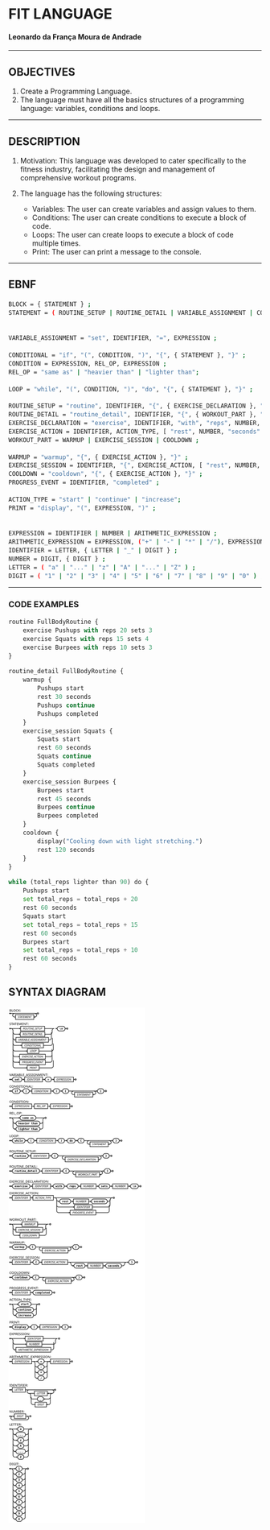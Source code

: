# FIT LANGUAGE
#### Leonardo da França Moura de Andrade

---

## OBJECTIVES
1. Create a Programming Language.
2. The language must have all the basics structures of a programming language: variables, conditions and loops.

---
## DESCRIPTION
1. Motivation: This language was developed to cater specifically to the fitness industry, facilitating the design and management of comprehensive workout programs.
   
2. The language has the following structures:
    - Variables: The user can create variables and assign values to them.
    - Conditions: The user can create conditions to execute a block of code.
    - Loops: The user can create loops to execute a block of code multiple times.
    - Print: The user can print a message to the console.
---

## EBNF
```bash
BLOCK = { STATEMENT } ;
STATEMENT = ( ROUTINE_SETUP | ROUTINE_DETAIL | VARIABLE_ASSIGNMENT | CONDITIONAL | LOOP | EXERCISE_ACTION | PROGRESS_EVENT | PRINT ), "\n" ;


VARIABLE_ASSIGNMENT = "set", IDENTIFIER, "=", EXPRESSION ;

CONDITIONAL = "if", "(", CONDITION, ")", "{", { STATEMENT }, "}" ;
CONDITION = EXPRESSION, REL_OP, EXPRESSION ;
REL_OP = "same as" | "heavier than" | "lighter than";

LOOP = "while", "(", CONDITION, ")", "do", "{", { STATEMENT }, "}" ;

ROUTINE_SETUP = "routine", IDENTIFIER, "{", { EXERCISE_DECLARATION }, "}" ;
ROUTINE_DETAIL = "routine_detail", IDENTIFIER, "{", { WORKOUT_PART }, "}" ;
EXERCISE_DECLARATION = "exercise", IDENTIFIER, "with", "reps", NUMBER, "sets", NUMBER, "\n" ;
EXERCISE_ACTION = IDENTIFIER, ACTION_TYPE, [ "rest", NUMBER, "seconds" | IDENTIFIER | PROGRESS_EVENT ] ;
WORKOUT_PART = WARMUP | EXERCISE_SESSION | COOLDOWN ;

WARMUP = "warmup", "{", { EXERCISE_ACTION }, "}" ;
EXERCISE_SESSION = IDENTIFIER, "{", EXERCISE_ACTION, [ "rest", NUMBER, "seconds" ], "}" ;
COOLDOWN = "cooldown", "{", { EXERCISE_ACTION }, "}" ;
PROGRESS_EVENT = IDENTIFIER, "completed" ;

ACTION_TYPE = "start" | "continue" | "increase";
PRINT = "display", "(", EXPRESSION, ")" ;


EXPRESSION = IDENTIFIER | NUMBER | ARITHMETIC_EXPRESSION ;
ARITHMETIC_EXPRESSION = EXPRESSION, ("+" | "-" | "*" | "/"), EXPRESSION ;
IDENTIFIER = LETTER, { LETTER | "_" | DIGIT } ;
NUMBER = DIGIT, { DIGIT } ;
LETTER = ( "a" | "..." | "z" | "A" | "..." | "Z" ) ;
DIGIT = ( "1" | "2" | "3" | "4" | "5" | "6" | "7" | "8" | "9" | "0" ) ;


```
---

### CODE EXAMPLES
```python
routine FullBodyRoutine {
    exercise Pushups with reps 20 sets 3
    exercise Squats with reps 15 sets 4
    exercise Burpees with reps 10 sets 3
}
```

```python
routine_detail FullBodyRoutine {
    warmup {
        Pushups start
        rest 30 seconds
        Pushups continue
        Pushups completed
    }
    exercise_session Squats {
        Squats start
        rest 60 seconds
        Squats continue
        Squats completed
    }
    exercise_session Burpees {
        Burpees start
        rest 45 seconds
        Burpees continue
        Burpees completed
    }
    cooldown {
        display("Cooling down with light stretching.")
        rest 120 seconds
    }
}

```

```python
while (total_reps lighter than 90) do {
    Pushups start
    set total_reps = total_reps + 20
    rest 60 seconds
    Squats start
    set total_reps = total_reps + 15
    rest 60 seconds
    Burpees start
    set total_reps = total_reps + 10
    rest 60 seconds
}

```



## SYNTAX DIAGRAM
![Diagrama Sintático](canvas.png)
